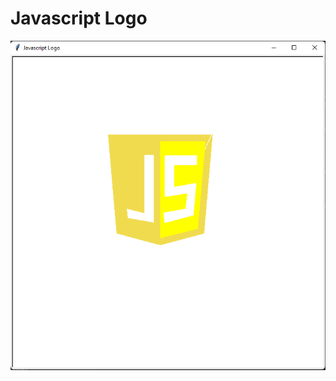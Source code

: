 # Javascript Logo

<img src = "https://raw.githubusercontent.com/Nukecraft5419/PythonTurtleArt/main/src/python_turtle/Javascript_Logo/javascript-logo.png">
